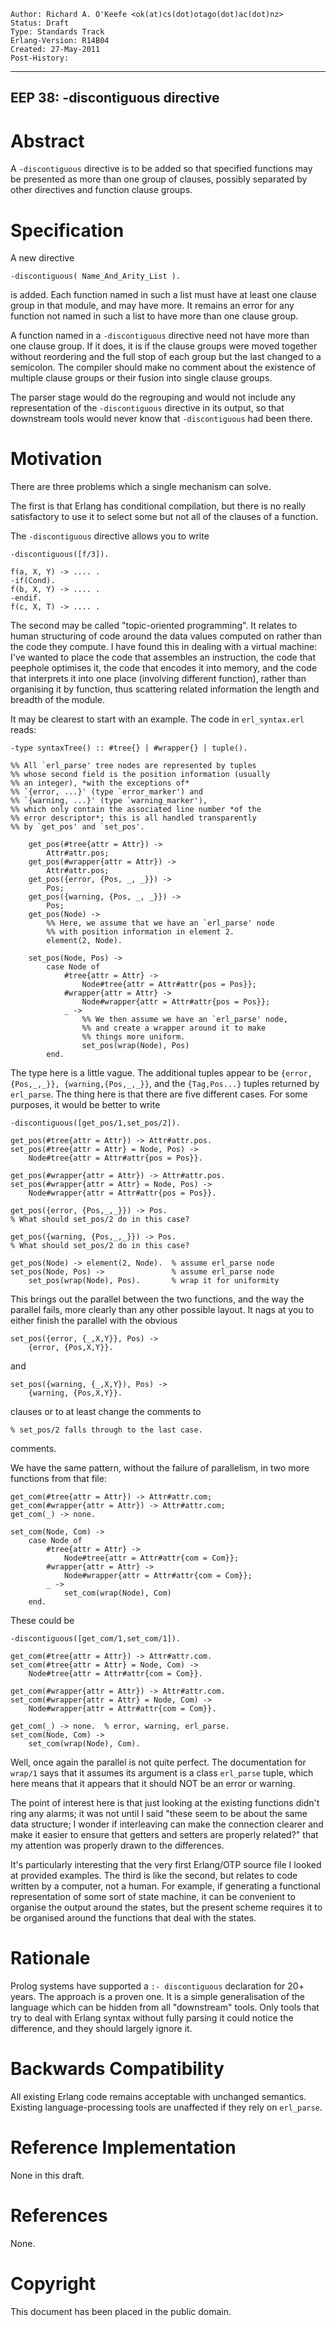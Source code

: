     Author: Richard A. O'Keefe <ok(at)cs(dot)otago(dot)ac(dot)nz>
    Status: Draft
    Type: Standards Track
    Erlang-Version: R14B04
    Created: 27-May-2011
    Post-History:
****
EEP 38: -discontiguous directive
----



Abstract
========

A `-discontiguous` directive is to be added so that specified
functions may be presented as more than one group of clauses,
possibly separated by other directives and function clause
groups.


Specification
=============

A new directive

    -discontiguous( Name_And_Arity_List ).

is added.  Each function named in such a list must have at
least one clause group in that module, and may have more.
It remains an error for any function not named in such a
list to have more than one clause group.

A function named in a `-discontiguous` directive need not
have more than one clause group.  If it does, it is if
the clause groups were moved together without reordering
and the full stop of each group but the last changed to
a semicolon.  The compiler should make no comment about
the existence of multiple clause groups or their fusion
into single clause groups.

The parser stage would do the regrouping and would not
include any representation of the `-discontiguous` directive
in its output, so that downstream tools would never know
that `-discontiguous` had been there.



Motivation
==========

There are three problems which a single mechanism can solve.

The first is that Erlang has conditional compilation, but
there is no really satisfactory to use it to select some
but not all of the clauses of a function.

The `-discontiguous` directive allows you to write

    -discontiguous([f/3]).

    f(a, X, Y) -> .... .
    -if(Cond).
    f(b, X, Y) -> .... .
    -endif.
    f(c, X, T) -> .... .

The second may be called "topic-oriented programming".
It relates to human structuring of code around the
data values computed on rather than the code they compute.
I have found this in dealing with a virtual machine:  I've
wanted to place the code that assembles an instruction,
the code that peephole optimises it, the code that encodes
it into memory, and the code that interprets it into one
place (involving different function), rather than organising
it by function, thus scattering related information the
length and breadth of the module.

It may be clearest to start with an example.  The code
in `erl_syntax.erl` reads:

    -type syntaxTree() :: #tree{} | #wrapper{} | tuple().

    %% All `erl_parse' tree nodes are represented by tuples
    %% whose second field is the position information (usually
    %% an integer), *with the exceptions of*
    %% `{error, ...}' (type `error_marker') and
    %% `{warning, ...}' (type `warning_marker'),
    %% which only contain the associated line number *of the
    %% error descriptor*; this is all handled transparently
    %% by `get_pos' and `set_pos'.

        get_pos(#tree{attr = Attr}) ->
            Attr#attr.pos;
        get_pos(#wrapper{attr = Attr}) ->
            Attr#attr.pos;
        get_pos({error, {Pos, _, _}}) ->
            Pos;
        get_pos({warning, {Pos, _, _}}) ->
            Pos;
        get_pos(Node) ->
            %% Here, we assume that we have an `erl_parse' node
            %% with position information in element 2.
            element(2, Node).

        set_pos(Node, Pos) ->
            case Node of
                #tree{attr = Attr} ->
                    Node#tree{attr = Attr#attr{pos = Pos}};
                #wrapper{attr = Attr} ->
                    Node#wrapper{attr = Attr#attr{pos = Pos}};
                _ ->
                    %% We then assume we have an `erl_parse' node,
                    %% and create a wrapper around it to make
                    %% things more uniform.
                    set_pos(wrap(Node), Pos)
            end.

The type here is a little vague.  The additional tuples appear
to be `{error,{Pos,_,_}}, {warning,{Pos,_,_}}`, and the
`{Tag,Pos...}` tuples returned by `erl_parse`.  The thing here is
that there are five different cases.  For some purposes,
it would be better to write

    -discontiguous([get_pos/1,set_pos/2]).

    get_pos(#tree{attr = Attr}) -> Attr#attr.pos.
    set_pos(#tree{attr = Attr} = Node, Pos) ->
        Node#tree{attr = Attr#attr{pos = Pos}}.

    get_pos(#wrapper{attr = Attr}) -> Attr#attr.pos.
    set_pos(#wrapper{attr = Attr} = Node, Pos) ->
        Node#wrapper{attr = Attr#attr{pos = Pos}}.

    get_pos({error, {Pos,_,_}}) -> Pos.
    % What should set_pos/2 do in this case?

    get_pos({warning, {Pos,_,_}}) -> Pos.
    % What should set_pos/2 do in this case?

    get_pos(Node) -> element(2, Node).  % assume erl_parse node
    set_pos(Node, Pos) ->               % assume erl_parse node
        set_pos(wrap(Node), Pos).       % wrap it for uniformity

This brings out the parallel between the two functions,
and the way the parallel fails, more clearly than any other
possible layout.  It nags at you to either finish the
parallel with the obvious

    set_pos({error, {_,X,Y}}, Pos) ->
        {error, {Pos,X,Y}}.
and

    set_pos({warning, {_,X,Y}), Pos) ->
        {warning, {Pos,X,Y}}.

clauses or to at least change the comments to

    % set_pos/2 falls through to the last case.

comments.

We have the same pattern, without the failure of parallelism,
in two more functions from that file:

    get_com(#tree{attr = Attr}) -> Attr#attr.com;
    get_com(#wrapper{attr = Attr}) -> Attr#attr.com;
    get_com(_) -> none.

    set_com(Node, Com) ->
        case Node of
            #tree{attr = Attr} ->
                Node#tree{attr = Attr#attr{com = Com}};
            #wrapper{attr = Attr} ->
                Node#wrapper{attr = Attr#attr{com = Com}};
            _ ->
                set_com(wrap(Node), Com)
        end.

These could be

    -discontiguous([get_com/1,set_com/1]).

    get_com(#tree{attr = Attr}) -> Attr#attr.com.
    set_com(#tree{attr = Attr} = Node, Com) ->
        Node#tree{attr = Attr#attr{com = Com}}.

    get_com(#wrapper{attr = Attr}) -> Attr#attr.com.
    set_com(#wrapper{attr = Attr} = Node, Com) ->
        Node#wrapper{attr = Attr#attr{com = Com}}.

    get_com(_) -> none.  % error, warning, erl_parse.
    set_com(Node, Com) ->
        set_com(wrap(Node), Com).

Well, once again the parallel is not quite perfect.
The documentation for `wrap/1` says that it assumes
its argument is a class `erl_parse` tuple, which here
means that it appears that it should NOT be an error
or warning.

The point of interest here is that just looking at the
existing functions didn't ring any alarms; it was not
until I said "these seem to be about the same data
structure; I wonder if interleaving can make the
connection clearer and make it easier to ensure that
getters and setters are properly related?" that my
attention was properly drawn to the differences.

It's particularly interesting that the very first Erlang/OTP
source file I looked at provided examples.
The third is like the second, but relates to code
written by a computer, not a human.  For example, if
generating a functional representation of some sort
of state machine, it can be convenient to organise
the output around the states, but the present scheme
requires it to be organised around the functions that
deal with the states.



Rationale
=========

Prolog systems have supported a `:- discontiguous` declaration
for 20+ years.  The approach is a proven one.  It is a simple
generalisation of the language which can be hidden from all
"downstream" tools.  Only tools that try to deal with Erlang
syntax without fully parsing it could notice the difference,
and they should largely ignore it.




Backwards Compatibility
=======================

All existing Erlang code remains acceptable with unchanged
semantics.  Existing language-processing tools are unaffected
if they rely on `erl_parse`.



Reference Implementation
========================

None in this draft.



References
==========

None.



Copyright
=========

This document has been placed in the public domain.



[EmacsVar]: <> "Local Variables:"
[EmacsVar]: <> "mode: indented-text"
[EmacsVar]: <> "indent-tabs-mode: nil"
[EmacsVar]: <> "sentence-end-double-space: t"
[EmacsVar]: <> "fill-column: 70"
[EmacsVar]: <> "coding: utf-8"
[EmacsVar]: <> "End:"
